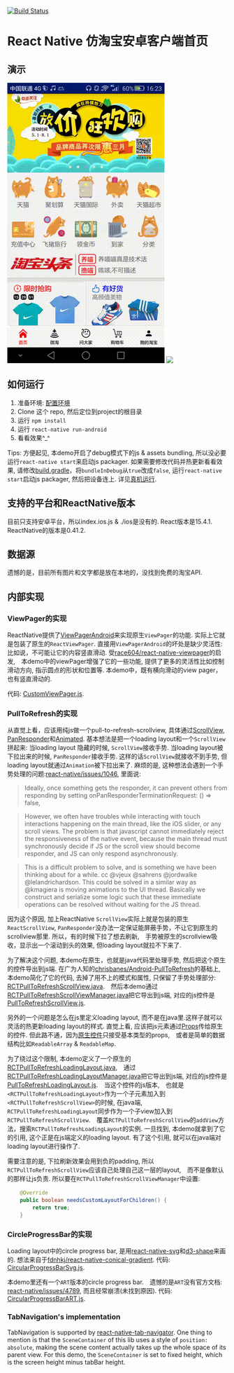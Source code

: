 [![Build Status](https://travis-ci.org/lilong9898/ReactNativeTaobao.svg?branch=master)](https://travis-ci.org/lilong9898/ReactNativeTaobao)

# React Native 仿淘宝安卓客户端首页

## 演示
![](./demo/demo1.gif) ![](./demo/demo2.gif)

## 如何运行
1. 准备环境: [配置环境](http://reactnative.cn/docs/0.41/getting-started.html#content)
2. Clone 这个 repo, 然后定位到project的根目录
3. 运行 `npm install`
4. 运行 `react-native run-android`
5. 看看效果^_^

Tips: 方便起见, 本demo开启了debug模式下的js & assets bundling, 所以没必要运行`react-native start`来启动js packager. 如果需要修改代码并热更新看看效果, 请修改[build.gradle](./android/app/build.gradle)，将`bundleInDebug`从`true`改成`false`, 运行`react-native start`启动js packager, 然后把设备连上. 详见[真机运行](http://reactnative.cn/docs/0.41/running-on-device-android.html#content).

## 支持的平台和ReactNative版本
目前只支持安卓平台，所以index.ios.js & ./ios是没有的. 
React版本是15.4.1. ReactNative的版本是0.41.2.

## 数据源
遗憾的是，目前所有图片和文字都是放在本地的，没找到免费的淘宝API.

## 内部实现

### ViewPager的实现
ReactNative提供了[ViewPagerAndroid](http://reactnative.cn/docs/0.41/viewpagerandroid.html#content)来实现原生`ViewPager`的功能. 实际上它就是包装了原生的`ReactViewPager`. 直接用`ViewPagerAndroid`的坏处是缺少灵活性: 比如说，不可能让它的内容竖直滑动. 受[race604/react-native-viewpager](https://github.com/race604/react-native-viewpager)的启发,　本demo中的viewPager增强了它的一些功能, 提供了更多的灵活性比如控制滑动方向, 指示圆点的形状和位置等. 本demo中，既有横向滑动的view pager，也有竖直滑动的.

代码: [CustomViewPager.js](./view/CustomViewPager.js).

### PullToRefresh的实现
从直觉上看，应该用纯js做一个pull-to-refresh-scrollview, 具体通过[ScrollView](http://reactnative.cn/docs/0.41/scrollview.html#content), [PanResponder](http://reactnative.cn/docs/0.41/panresponder.html#content)和[Animated](http://reactnative.cn/docs/0.41/animated.html#content). 基本想法是把一个loading layout和一个`ScrollView`拼起来: 当loading layout 隐藏的时候, `ScrollView`接收手势. 当loading layout被下拉出来的时候, `PanResponder`接收手势. 这样的话`ScrollView`就接收不到手势, 但loading layout就通过`Animation`被下拉出来了. 麻烦的是, 这种想法会遇到一个手势处理的问题:[react-native/issues/1046](https://github.com/facebook/react-native/issues/1046), 里面说:
> Ideally, once something gets the responder, it can prevent others from responding by setting onPanResponderTerminationRequest: () => false,

> However, we often have troubles while interacting with touch interactions happening on the main thread, like the iOS slider, or any scroll views. The problem is that javascript cannot immediately reject the responsiveness of the native event, because the main thread must synchronously decide if JS or the scroll view should become responder, and JS can only respond asynchronously.

> This is a difficult problem to solve, and is something we have been thinking about for a while. cc @vjeux @sahrens @jordwalke @lelandrichardson. This could be solved in a similar way as @kmagiera is moving animations to the UI thread. Basically we construct and serialize some logic such that these immediate operations can be resolved without waiting for the JS thread.

因为这个原因, 加上ReactNative `ScrollView`实际上就是包装的原生`ReactScrollView`, `PanResponder`没办法一定保证能屏蔽手势，不让它到原生的scrollview那里. 所以，有的时候下拉了想去刷新,　手势被原生的scrollview吸收，显示出一个滚动到头的效果, 但loading layout就拉不下来了.

为了解决这个问题, 本demo在原生，也就是java代码里处理手势, 然后把这个原生的控件导出到js端. 在广为人知的[chrisbanes/Android-PullToRefresh](https://github.com/chrisbanes/Android-PullToRefresh)的基础上, 本demo简化了它的代码, 去掉了用不上的模式和属性, 只保留了手势处理部分: [RCTPullToRefreshScrollView.java](./android/app/src/main/java/com/rntaobao/pullToRefresh/view/RCTPullToRefreshScrollView.java).　然后本demo通过[RCTPullToRefreshScrollViewManager.java](./android/app/src/main/java/com/rntaobao/pullToRefresh/viewManager/RCTPullToRefreshScrollViewManager.java)把它导出到js端, 对应的js控件是[PullToRefreshScrollView.js](./view/PullToRefreshScrollView.js).

另外的一个问题是怎么在js里定义loading layout, 而不是在java里.这样子就可以灵活的热更新loading layout的样式. 直觉上看, 应该把js元素通过[Props](https://facebook.github.io/react-native/docs/props.html)传给原生的控件. 但此路不通，因为[原生控件](http://reactnative.cn/docs/0.41/native-component-android.html#content)只接受基本类型的props,　或者是简单的数据结构比如`ReadableArray` & `ReadableMap`. 

为了绕过这个限制, 本demo定义了一个原生的[RCTPullToRefreshLoadingLayout.java](./android/app/src/main/java/com/rntaobao/pullToRefresh/view/RCTPullToRefreshLoadingLayout.java),　通过 [RCTPullToRefreshLoadingLayoutManager.java](./android/app/src/main/java/com/rntaobao/pullToRefresh/viewManager/RCTPullToRefreshLoadingLayoutManager.java)把它导出到js端, 对应的js控件是[PullToRefreshLoadingLayout.js](./view/PullToRefreshLoadingLayout.js).　当这个控件的js版本,　也就是 `<RCTPullToRefreshLoadingLayout>`作为一个子元素加入到`<RCTPullToRefreshScrollView>`的时候, 在java端, `RCTPullToRefreshLoadingLayout`同步作为一个子view加入到`RCTPullToRefreshScrollView`.　覆盖`RCTPullToRefreshScrollView`的`addView`方法，搜索`RCTPullToRefreshLoadingLayout`的实例. 一旦找到, 本demo就拿到了它的引用, 这个正是在js端定义的loading layout. 有了这个引用, 就可以在java端对loading layout进行操作了.

需要注意的是, 下拉刷新效果会用到负的padding, 所以`RCTPullToRefreshScrollView`应该自己处理自己这一层的layout,　而不是像默认的那样让js负责. 所以要在`RCTPullToRefreshScrollViewManager`中设置:
```java
    @Override
    public boolean needsCustomLayoutForChildren() {
        return true;
    }
```

### CircleProgressBar的实现

Loading layout中的circle progress bar, 是用[react-native-svg](https://www.npmjs.com/package/react-native-svg)和[d3-shape](https://www.npmjs.com/package/d3-shape)来画的. 想法来自于[fdnhkj/react-native-conical-gradient](https://github.com/fdnhkj/react-native-conical-gradient). 代码: [CircularProgressBarSvg.js](./view/CircularProgressBarSvg.js).

本demo里还有一个`ART`版本的circle progress bar.　遗憾的是`ART`没有官方文档: [react-native/issues/4789](https://github.com/facebook/react-native/issues/4789), 而且经常崩溃(未找到原因). 代码: [CircularProgressBarART.js](./view/CircularProgressBarART.js).

### TabNavigation's implementation
TabNavigation is supported by [react-native-tab-navigator](https://www.npmjs.com/package/react-native-tab-navigator). One thing to mention is that the `SceneContainer` of this lib uses a style of `position: absolute`, making the scene content actually takes up the whole space of its parent view. For this demo, the `SceneContainer` is set to fixed height, which is the screen height minus tabBar height.


